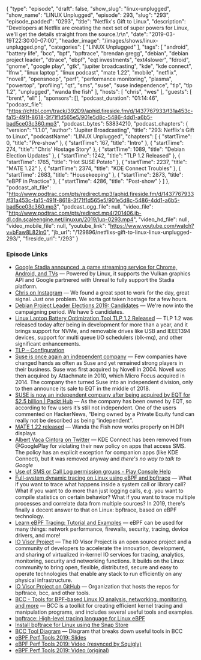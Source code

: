 {
  "type": "episode",
  "draft": false,
  "show_slug": "linux-unplugged",
  "show_name": "LINUX Unplugged",
  "episode": 293,
  "slug": "293",
  "episode_padded": "0293",
  "title": "Netflix's Gift to Linux",
  "description": "Developers at Netflix are creating the next set of super powers for Linux, we'll get the details straight from the source.\r\n",
  "date": "2019-03-19T22:30:00-07:00",
  "header_image": "/images/shows/linux-unplugged.png",
  "categories": [
    "LINUX Unplugged"
  ],
  "tags": [
    "android",
    "battery life",
    "bcc",
    "bpf",
    "bpftrace",
    "brendan gregg",
    "debian",
    "debian project leader",
    "dtrace",
    "ebpf",
    "eqt investments",
    "ext4slower",
    "fdroid",
    "gnome",
    "google play",
    "gtk",
    "jupiter broadcasting",
    "kde",
    "kde connect",
    "lfnw",
    "linux laptop",
    "linux podcast",
    "mate 1.22",
    "mobile",
    "netflix",
    "novell",
    "opensnoop",
    "perf",
    "performance monitoring",
    "plasma",
    "powertop",
    "profiling",
    "qt",
    "sms",
    "suse",
    "suse independence",
    "tlp",
    "tlp 1.2",
    "unplugged",
    "wanda the fish"
  ],
  "hosts": [
    "chris",
    "wes"
  ],
  "guests": [
    "brent",
    "ell"
  ],
  "sponsors": [],
  "podcast_duration": "01:14:46",
  "podcast_file": "https://chtbl.com/track/392D9/aphid.fireside.fm/d/1437767933/f31a453c-fa15-491f-8618-3f71f1d565e5/901e5d8c-5486-4dd1-a6b5-bad5ce03c360.mp3",
  "podcast_bytes": 53834210,
  "podcast_chapters": {
    "version": "1.1.0",
    "author": "Jupiter Broadcasting",
    "title": "293: Netflix's Gift to Linux",
    "podcastName": "LINUX Unplugged",
    "chapters": [
      {
        "startTime": 0,
        "title": "Pre-show"
      },
      {
        "startTime": 167,
        "title": "Intro"
      },
      {
        "startTime": 274,
        "title": "Chris' Hostage Story"
      },
      {
        "startTime": 1089,
        "title": "Debian Election Updates"
      },
      {
        "startTime": 1242,
        "title": "TLP 1.2 Released"
      },
      {
        "startTime": 1765,
        "title": "Hot SUSE Potato"
      },
      {
        "startTime": 2237,
        "title": "MATE 1.22"
      },
      {
        "startTime": 2374,
        "title": "KDE Connect Troubles"
      },
      {
        "startTime": 2683,
        "title": "Housekeeping"
      },
      {
        "startTime": 2873,
        "title": "eBPF in Practice"
      },
      {
        "startTime": 4286,
        "title": "Post-show"
      }
    ]
  },
  "podcast_alt_file": "http://www.podtrac.com/pts/redirect.mp3/aphid.fireside.fm/d/1437767933/f31a453c-fa15-491f-8618-3f71f1d565e5/901e5d8c-5486-4dd1-a6b5-bad5ce03c360.mp3",
  "podcast_ogg_file": null,
  "video_file": "http://www.podtrac.com/pts/redirect.mp4/201406.jb-dl.cdn.scaleengine.net/linuxun/2019/lup-0293.mp4",
  "video_hd_file": null,
  "video_mobile_file": null,
  "youtube_link": "https://www.youtube.com/watch?v=bFaw8L82In0",
  "jb_url": "/129896/netflixs-gift-to-linux-linux-unplugged-293/",
  "fireside_url": "/293"
}


### Episode Links

  * [Google Stadia announced, a game streaming service for Chrome, Android, and TVs](https://9to5google.com/2019/03/19/google-stadia-announced/ "Google Stadia announced, a game streaming service for Chrome, Android, and TVs") — Powered by Linux, it supports the Vulkan graphics API and Google partnered with Unreal to fully support the Stadia platform. 
  * [Chris on Instagram](https://www.instagram.com/p/BvM7M0nnwDu/ "Chris on Instagram") — We found a great spot to work for the day, great signal. Just one problem. We sorta got taken hostage for a few hours. 
  * [Debian Project Leader Elections 2019: Candidates](https://lists.debian.org/debian-devel-announce/2019/03/msg00004.html "Debian Project Leader Elections 2019: Candidates") — We're now into the campaigning period. We have 5 candidates.
  * [Linux Laptop Battery Optimization Tool TLP 1.2 Released](https://www.linuxuprising.com/2019/03/linux-battery-optimization-tool-tlp-12.html "Linux Laptop Battery Optimization Tool TLP 1.2 Released") — TLP 1.2 was released today after being in development for more than a year, and it brings support for NVMe, and removable drives like USB and IEEE1394 devices, support for multi queue I/O schedulers (blk-mq), and other significant enhancements.
  * [TLP – Configuration](https://linrunner.de/en/tlp/docs/tlp-configuration.html "TLP – Configuration")
  * [Suse is once again an independent company](https://techcrunch.com/2019/03/15/suse-is-once-again-an-independent-company/ "Suse is once again an independent company") — Few companies have changed hands as often as Suse and yet remained strong players in their business. Suse was first acquired by Novell in 2004. Novell was then acquired by Attachmate in 2010, which Micro Focus acquired in 2014. The company then turned Suse into an independent division, only to then announce its sale to EQT in the middle of 2018.
  * [SUSE is now an independent company after being acquired by EQT for $2.5 billion | Packt Hub](https://hub.packtpub.com/suse-is-now-an-independent-company-after-being-acquired-by-eqt-for-2-5-billion/ "SUSE is now an independent company after being acquired by EQT for $2.5 billion | Packt Hub") — As the company has been owned by EQT, so according to few users it’s still not independent. One of the users commented on HackerNews, “Being owned by a Private Equity fund can really not be described as being “independent”. 
  * [MATE 1.22 released](https://mate-desktop.org/blog/2019-03-18-mate-1-22-released/ "MATE 1.22 released") — Wanda the Fish now works properly on HiDPI displays
  * [Albert Vaca Cintora on Twitter](https://twitter.com/albertvaka/status/1107924633750253568 "Albert Vaca Cintora on Twitter") — KDE Connect has been removed from @GooglePlay for violating their new policy on apps that access SMS. The policy has an explicit exception for companion apps (like KDE Connect), but it was removed anyway and *there's no way to talk to Google*
  * [Use of SMS or Call Log permission groups - Play Console Help](https://support.google.com/googleplay/android-developer/answer/9047303 "Use of SMS or Call Log permission groups - Play Console Help")
  * [Full-system dynamic tracing on Linux using eBPF and bpftrace](https://www.joyfulbikeshedding.com/blog/2019-01-31-full-system-dynamic-tracing-on-linux-using-ebpf-and-bpftrace.html "Full-system dynamic tracing on Linux using eBPF and bpftrace") — What if you want to trace what happens inside a system call or library call? What if you want to do more than just logging calls, e.g. you want to compile statistics on certain behavior? What if you want to trace multiple processes and correlate data from multiple sources? In 2019, there's finally a decent answer to that on Linux: bpftrace, based on eBPF technology.
  * [Learn eBPF Tracing: Tutorial and Examples](http://www.brendangregg.com/blog/2019-01-01/learn-ebpf-tracing.html "Learn eBPF Tracing: Tutorial and Examples") — eBPF can be used for many things: network performance, firewalls, security, tracing, device drivers, and more!
  * [IO Visor Project](https://www.iovisor.org/ "IO Visor Project") — The IO Visor Project is an open source project and a community of developers to accelerate the innovation, development, and sharing of virtualized in-kernel IO services for tracing, analytics, monitoring, security and networking functions. It builds on the Linux community to bring open, flexible, distributed, secure and easy to operate technologies that enable any stack to run efficiently on any physical infrastructure.
  * [IO Visor Project on GitHub](https://github.com/iovisor "IO Visor Project on GitHub") — Organization that hosts the repos for bpftrace, bcc, and other tools.
  * [BCC - Tools for BPF-based Linux IO analysis, networking, monitoring, and more](https://github.com/iovisor/bcc "BCC - Tools for BPF-based Linux IO analysis, networking, monitoring, and more") — BCC is a toolkit for creating efficient kernel tracing and manipulation programs, and includes several useful tools and examples. 
  * [bpftrace: High-level tracing language for Linux eBPF](https://github.com/iovisor/bpftrace "bpftrace: High-level tracing language for Linux eBPF")
  * [Install bpftrace for Linux using the Snap Store](https://snapcraft.io/bpftrace "Install bpftrace for Linux using the Snap Store")
  * [BCC Tool Diagram](https://raw.githubusercontent.com/iovisor/bcc/master/images/bcc_tracing_tools_2017.png "BCC Tool Diagram") — Diagram that breaks down useful tools in BCC
  * [eBPF Perf Tools 2019: Slides](https://www.slideshare.net/brendangregg/ebpf-perf-tools-2019 "eBPF Perf Tools 2019: Slides")
  * [eBPF Perf Tools 2019: Video (resynced by Squigly)](https://www.youtube.com/watch?v=P2hbiWTB2w4 "eBPF Perf Tools 2019: Video \(resynced by Squigly\)")
  * [eBPF Perf Tools 2019: Video (original)](https://youtu.be/o-dvznZixlo?t=6997 "eBPF Perf Tools 2019: Video \(original\)")


